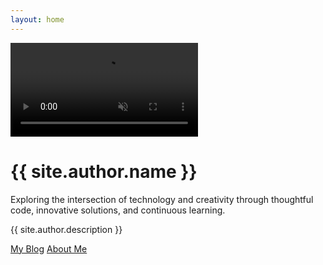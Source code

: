 ```yaml
---
layout: home
---  
```


<div class="minimal-landing">
  <video autoplay muted loop id="bgVideo" playsinline>
    <source src="/assets/video-bg.mp4" type="video/mp4">
  </video>
  
  <div class="content-wrapper">
    <div class="center-content">
      <h1>{{ site.author.name }}</h1>
      <div class="divider"></div>
      <p class="description">Exploring the intersection of technology and creativity through thoughtful code, innovative solutions, and continuous learning.</p>
      <p class="description">{{ site.author.description }}</p>
      <div class="cta-container">
        <a href="/blog" class="primary-cta">My Blog</a>
        <a href="{{ site.author.github }}" class="secondary-cta">About Me</a>
      </div>
    </div>
    <div class="scroll-indicator">
      <div class="mouse">
        <div class="wheel"></div>
      </div>
      <div class="arrow"></div>
    </div>
  </div>
</div>
